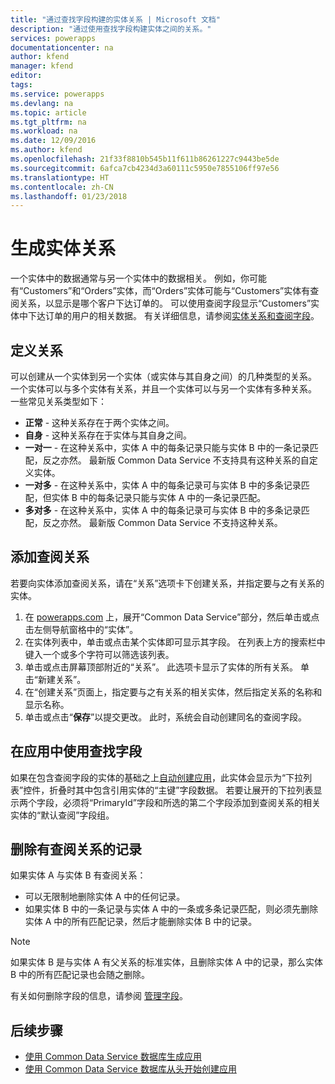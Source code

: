 ```yaml
---
title: "通过查找字段构建的实体关系 | Microsoft 文档"
description: "通过使用查找字段构建实体之间的关系。"
services: powerapps
documentationcenter: na
author: kfend
manager: kfend
editor: 
tags: 
ms.service: powerapps
ms.devlang: na
ms.topic: article
ms.tgt_pltfrm: na
ms.workload: na
ms.date: 12/09/2016
ms.author: kfend
ms.openlocfilehash: 21f33f8810b545b11f611b86261227c9443be5de
ms.sourcegitcommit: 6afca7cb4234d3a60111c5950e7855106ff97e56
ms.translationtype: HT
ms.contentlocale: zh-CN
ms.lasthandoff: 01/23/2018
---
```

# <a name="build-a-relationship-between-entities"></a>生成实体关系
一个实体中的数据通常与另一个实体中的数据相关。 例如，你可能有“Customers”和“Orders”实体，而“Orders”实体可能与“Customers”实体有查阅关系，以显示是哪个客户下达订单的。 可以使用查阅字段显示“Customers”实体中下达订单的用户的相关数据。 有关详细信息，请参阅[实体关系和查阅字段](https://docs.microsoft.com/en-us/common-data-service/entity-reference/relationships)。

## <a name="define-a-relationship"></a>定义关系
可以创建从一个实体到另一个实体（或实体与其自身之间）的几种类型的关系。 一个实体可以与多个实体有关系，并且一个实体可以与另一个实体有多种关系。 一些常见关系类型如下：

* **正常** - 这种关系存在于两个实体之间。
* **自身** - 这种关系存在于实体与其自身之间。
* **一对一** - 在这种关系中，实体 A 中的每条记录只能与实体 B 中的一条记录匹配，反之亦然。 最新版 Common Data Service 不支持具有这种关系的自定义实体。
* **一对多** - 在这种关系中，实体 A 中的每条记录可与实体 B 中的多条记录匹配，但实体 B 中的每条记录只能与实体 A 中的一条记录匹配。
* **多对多** - 在这种关系中，实体 A 中的每条记录可与实体 B 中的多条记录匹配，反之亦然。 最新版 Common Data Service 不支持这种关系。

## <a name="add-a-lookup-relation"></a>添加查阅关系
若要向实体添加查阅关系，请在“关系”选项卡下创建关系，并指定要与之有关系的实体。

1. 在 [powerapps.com](https://web.powerapps.com) 上，展开“Common Data Service”部分，然后单击或点击左侧导航窗格中的“实体”。
2. 在实体列表中，单击或点击某个实体即可显示其字段。 在列表上方的搜索栏中键入一个或多个字符可以筛选该列表。
3. 单击或点击屏幕顶部附近的“关系”。 此选项卡显示了实体的所有关系。 单击“新建关系”。
4. 在“创建关系”页面上，指定要与之有关系的相关实体，然后指定关系的名称和显示名称。
5. 单击或点击“**保存**”以提交更改。 此时，系统会自动创建同名的查阅字段。

## <a name="use-a-lookup-field-in-an-app"></a>在应用中使用查找字段
如果在包含查阅字段的实体的基础之上[自动创建应用](data-platform-create-app.md)，此实体会显示为“下拉列表”控件，折叠时其中包含引用实体的“主键”字段数据。 若要让展开的下拉列表显示两个字段，必须将“PrimaryId”字段和所选的第二个字段添加到查阅关系的相关实体的“默认查阅”字段组。

## <a name="delete-a-record-with-a-lookup-relation"></a>删除有查阅关系的记录
如果实体 A 与实体 B 有查阅关系：

* 可以无限制地删除实体 A 中的任何记录。
* 如果实体 B 中的一条记录与实体 A 中的一条或多条记录匹配，则必须先删除实体 A 中的所有匹配记录，然后才能删除实体 B 中的记录。

> [!NOTE]
> 如果实体 B 是与实体 A 有父关系的标准实体，且删除实体 A 中的记录，那么实体 B 中的所有匹配记录也会随之删除。

有关如何删除字段的信息，请参阅 [管理字段](data-platform-manage-fields.md)。

## <a name="next-steps"></a>后续步骤
* [使用 Common Data Service 数据库生成应用](data-platform-create-app.md)
* [使用 Common Data Service 数据库从头开始创建应用](data-platform-create-app-scratch.md)

